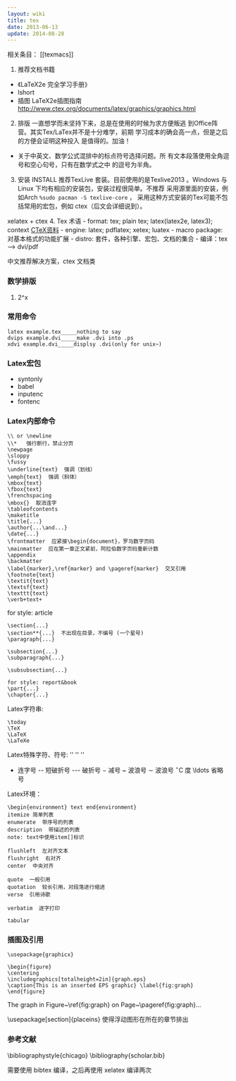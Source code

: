 ```yaml
---
layout: wiki
title: tex
date: 2013-06-13
update: 2014-08-28
---
```


相关条目： [[texmacs]]

1. 推荐文档书籍
- 《LaTeX2e 完全学习手册》
- lshort
- 插图 LaTeX2e插图指南 <http://www.ctex.org/documents/latex/graphics/graphics.html>

2. 排版
一直想学而未坚持下来，总是在使用的时候为求方便叛逃
到Office阵营。其实Tex/LaTex并不是十分难学，前期
学习成本的确会高一点，但是之后的方便会证明这种投入
是值得的。加油！

- 关于中英文、数学公式混排中的标点符号选择问题。所
有文本段落使用全角逗号和空心句号，只有在数学式之中
的逗号为半角。

3. 安装 INSTALL
推荐TexLive 套装。目前使用的是Texlive2013 。Windows
与Linux 下均有相应的安装包，安装过程很简单。不推荐
采用源里面的安装，例如Arch `%sudo pacman -S texlive-core` ，
采用这种方式安装的Tex可能不包括常用的宏包，例如
ctex（后文会详细说到）。

xelatex + ctex
4. Tex 术语
    - format: tex; plain tex; latex(latex2e, latex3); context [CTeX资料](http://www.ctex.org/LaTeX)
    - engine: latex; pdflatex; xetex; luatex
    - macro package: 对基本格式的功能扩展
    - distro: 套件，各种引擎、宏包、文档的集合
    - 编译：tex ——> dvi/pdf




中文推荐解决方案，ctex 文档类

### 数学排版
1. 2^x

### 常用命令

    latex example.tex_____nothing to say
    dvips example.dvi_____make .dvi into .ps
    xdvi example.dvi_____displsy .dvi(only for unix~)

### Latex宏包
- syntonly
- babel
- inputenc
- fontenc

### Latex内部命令

    \\ or \newline
    \\*   强行断行，禁止分页
    \newpage
    \sloppy
    \fussy
    \underline{text}  强调（划线）
    \emph{text}  强调（斜体）
    \mbox{text}
    \fbox{text}
    \frenchspacing
    \mbox{}  取消连字
    \tableofcontents
    \maketitle
    \title{...}
    \author{...\and...}
    \date{...}
    \frontmatter  应紧接\begin{document}，罗马数字页码
    \mainmatter  应在第一章正文紧前，阿拉伯数字页码重新计数
    \appendix
    \backmatter
    \label{marker},\ref{marker} and \pageref{marker}  交叉引用
    \footnote{text}
    \textit{text}
    \textsf{text}
    \texttt{text}
    \verb+text+
    
for style: article

    \section{...}
    \section**{...}  不出现在目录，不编号 (一个星号)
    \paragraph{...}
  
    \subsection{...}
    \subparagraph{...}
  
    \subsubsection{...}
  
    for style: report&book
    \part{...}
    \chapter{...}
  
Latex字符串:

    \today
    \TeX
    \LaTeX
    \LaTeXe
    


Latex特殊字符、符号:
''  ''
''
-  连字号
--  短破折号
--- 破折号
$-$  减号
\~  波浪号
$\sim$  波浪号
$^{\circ}\mathrm{C}$  度
\ldots  省略号



Latex环境：

    \begin{environment} text end{environment}
    itemize 简单列表
    enumerate  带序号的列表
    description  带描述的列表 
    note: text中使用item[]标识
  
    flushleft  左对齐文本
    flushright  右对齐
    center  中央对齐
  
    quote  一般引用
    quotation  较长引用，对段落进行缩进
    verse  引用诗歌
  
    verbatim  逐字打印
  
    tabular
 
### 插图及引用
    \usepackage{graphicx}

    \begin{figure}
    \centering
    \includegraphics[totalheight=2in]{graph.eps}
    \caption{This is an inserted EPS graphic} \label{fig:graph}
    \end{figure}

The graph in Figure~\ref{fig:graph} on Page~\pageref{fig:graph}...

\usepackage[section]{placeins}  使得浮动图形在所在的章节排出


### 参考文献

\bibliographystyle{chicago}
\bibliography{scholar.bib}

需要使用 bibtex 编译，之后再使用 xelatex 编译两次

